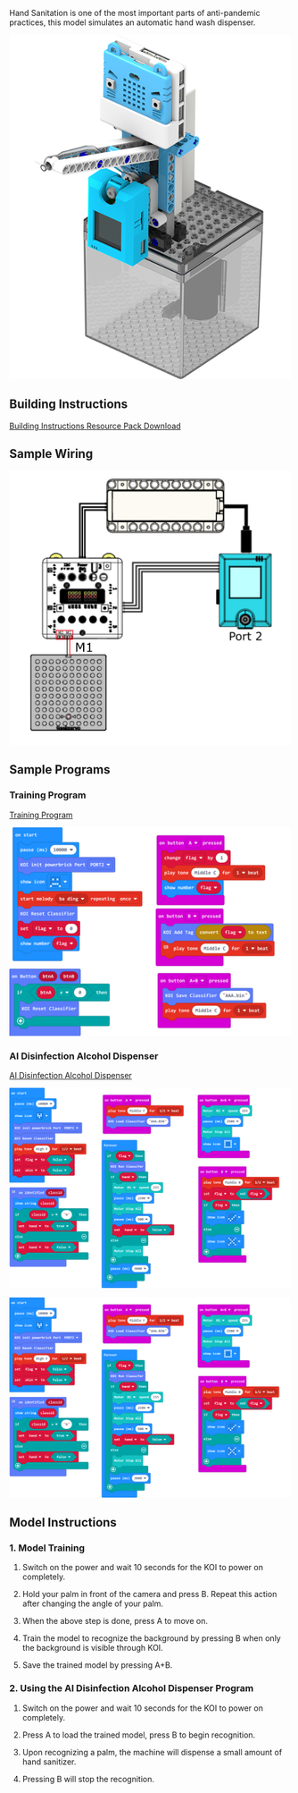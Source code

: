Hand Sanitation is one of the most important parts of anti-pandemic practices, this model simulates an automatic hand wash dispenser.

![](./images/wash.png)

## Building Instructions

[Building Instructions Resource Pack Download](https://bit.ly/AIHealthCareSetBuildingGuide)

## Sample Wiring

![](./sampleimages/washcon.png)

## Sample Programs

### Training Program

[Training Program](https://makecode.microbit.org/_4KC2zeDPr69H)

![](./sampleimages/wash_traincode.png)

### AI Disinfection Alcohol Dispenser

[AI Disinfection Alcohol Dispenser](https://makecode.microbit.org/_MreTHbcWAhR0)

![](./sampleimages/washcode.png)

![](./sampleimages/washcode.png)

## Model Instructions

### 1. Model Training

1. Switch on the power and wait 10 seconds for the KOI to power on completely.

2. Hold your palm in front of the camera and press B. Repeat this action after changing the angle of your palm.

3. When the above step is done, press A to move on.

4. Train the model to recognize the background by pressing B when only the background is visible through KOI.

5. Save the trained model by pressing A+B.

### 2. Using the AI Disinfection Alcohol Dispenser Program

1. Switch on the power and wait 10 seconds for the KOI to power on completely.

2. Press A to load the trained model, press B to begin recognition.

3. Upon recognizing a palm, the machine will dispense a small amount of hand sanitizer.

4. Pressing B will stop the recognition.





